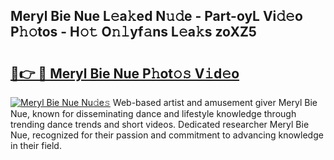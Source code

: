 ## Meryl Bie Nue L𝚎a𝚔ed N𝚞𝚍e - Part-oyL Vi𝚍𝚎o P𝚑𝚘tos - H𝚘𝚝 O𝚗𝚕yf𝚊ns L𝚎a𝚔s zoXZ5

# <h2><a href="http://kf50p2a.oniu.top/?m=Meryl+Bie+Nue">🔗👉 🔴 Meryl Bie Nue P𝚑ot𝚘𝚜 V𝚒d𝚎o</a></h2>

[![Meryl Bie Nue Nu𝚍e𝚜](https://i.imgur.com/0qMVB7G.gif)](http://kf50p2a.oniu.top/?m=Meryl+Bie+Nue)
Web-based artist and amusement giver Meryl Bie Nue, known for disseminating dance and lifestyle knowledge through trending dance trends and short videos. Dedicated researcher Meryl Bie Nue, recognized for their passion and commitment to advancing knowledge in their field.  
